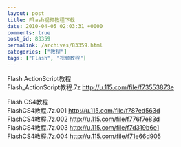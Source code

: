 ```yaml
---
layout: post
title: Flash视频教程下载
date: 2010-04-05 02:03:31 +0000
comments: true
post_id: 83359
permalink: /archives/83359.html
categories: ["教程"]
tags: ["Flash", "视频教程"]
---
```


Flash ActionScript教程  
Flash_ActionScript教程.7z <a href="http://u.115.com/file/f73553873e">http://u.115.com/file/f73553873e</a>

<a href="http://u.115.com/file/t5fa2168fa" target="_blank"></a>

Flash CS4教程  
FlashCS4教程.7z.001 <a href="http://u.115.com/file/f787ed563d">http://u.115.com/file/f787ed563d</a>  
FlashCS4教程.7z.002 <a href="http://u.115.com/file/f776f7e83d">http://u.115.com/file/f776f7e83d</a>  
FlashCS4教程.7z.003 <a href="http://u.115.com/file/f7d319b6e1">http://u.115.com/file/f7d319b6e1</a>  
FlashCS4教程.7z.004 <a href="http://u.115.com/file/f71e66d905">http://u.115.com/file/f71e66d905</a>  
<a href="http://u.115.com/file/t5f18d3c6d" target="_blank"></a>
